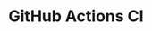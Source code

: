 # GitHub Actions CI

































































































































































































































































































































































































































































































































































































































































































































































































































































































































































































































































































































































































































































































































































































































































































































































































































































































































































































































































































































































































































































































































































































































































































































































































































































































































































































































































































































































































































































